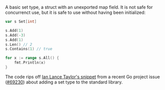A basic set type, a struct with an unexported map field. It is not safe for concurrenct use, but it is safe to use without having been initialized:

```go
var s Set[int]

s.Add(1)
s.Add(-3)
s.Add(1)
s.Len() // 2
s.Contains(1) // true

for x := range s.All() {
    fmt.Println(x)
}
```

The code rips off [Ian Lance Taylor's snippet](https://github.com/golang/go/issues/69230#issuecomment-2327176386) from a recent Go project issue ([#69230](https://github.com/golang/go/issues/69230)) about adding a set type to the standard library.
